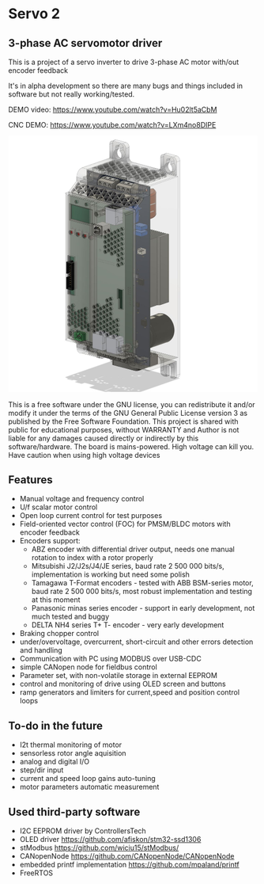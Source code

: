 # Servo 2
## 3-phase AC servomotor driver

This is a project of a servo inverter to drive 3-phase AC motor with/out encoder feedback

It's in alpha development so there are many bugs and things included in software but not really working/tested.

DEMO video: https://www.youtube.com/watch?v=Hu02lt5aCbM

CNC DEMO: https://www.youtube.com/watch?v=LXm4no8DIPE

![CPU board](https://github.com/wiciu15/servo2/blob/main/PCB/assembly.JPG?raw=true)

This is a free software under the GNU license, you can redistribute it and/or modify it under the terms
of the GNU General Public License version 3 as published by the Free Software Foundation.
This project is shared with public for educational purposes, without WARRANTY and Author is not liable for any damages caused directly
or indirectly by this software/hardware. The board is mains-powered. High voltage can kill you. Have caution when using high voltage devices

## Features

- Manual voltage and frequency control
- U/f scalar motor control
- Open loop current control for test purposes
- Field-oriented vector control (FOC) for PMSM/BLDC motors with encoder feedback
- Encoders support:
  -  ABZ encoder with differential driver output, needs one manual rotation to index with a rotor properly
  -  Mitsubishi J2/J2s/J4/JE series, baud rate 2 500 000 bits/s, implementation is working but need some polish
  -  Tamagawa T-Format encoders - tested with ABB BSM-series motor, baud rate 2 500 000 bits/s, most robust implementation and testing at this moment
  -  Panasonic minas series encoder - support in early development, not much tested and buggy
  -  DELTA NH4 series T+ T- encoder - very early development
- Braking chopper control
- under/overvoltage, overcurrent, short-circuit and other errors detection and handling
- Communication with PC using MODBUS over USB-CDC
- simple CANopen node for fieldbus control
- Parameter set, with non-volatile storage in external EEPROM
- control and monitoring of drive using OLED screen and buttons
- ramp generators and limiters for current,speed and position control loops

## To-do in the future

- I2t thermal monitoring of motor
- sensorless rotor angle aquisition
- analog and digital I/O
- step/dir input
- current and speed loop gains auto-tuning
- motor parameters automatic measurement

## Used third-party software
- I2C EEPROM driver by ControllersTech
- OLED driver https://github.com/afiskon/stm32-ssd1306
- stModbus https://github.com/wiciu15/stModbus/
- CANopenNode https://github.com/CANopenNode/CANopenNode
- embedded printf implementation https://github.com/mpaland/printf
- FreeRTOS



